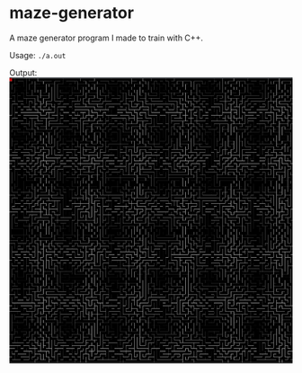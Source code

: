 # maze-generator
A maze generator program I made to train with C++.

Usage: ```./a.out```

Output:
![Screenshot](./images/maze.png)
